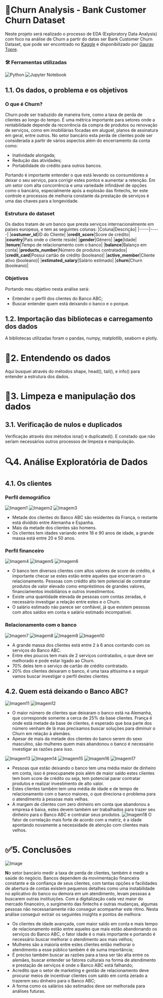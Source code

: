 
# 🏦Churn Analysis - Bank Customer Churn Dataset

Neste projeto será realizado o processo de EDA (Exploratory Data Analysis) com foco na análise de Churn a partir do datas ser Bank Customer Churn Dataset, que pode ser encontrado no [Kaggle](https://www.kaggle.com/datasets/gauravtopre/bank-customer-churn-dataset) e disponibilizado por [Gaurav Topre](https://www.kaggle.com/gauravtopre).

### 🛠️ Ferramentas utilizadas
![Python](https://img.shields.io/badge/python-3670A0?style=for-the-badge&logo=python&logoColor=ffdd54) ![Jupyter Notebook](https://img.shields.io/badge/jupyter-%23FA0F00.svg?style=for-the-badge&logo=jupyter&logoColor=white)

## 1.1. Os dados, o problema e os objetivos
### O que é Churn?

Churn pode ser traduzido de maneira livre, como a taxa de perda de clientes ao longo do tempo. É uma métrica importante para setores onde a rentabilidade depende da recorrência da compra de produtos ou renovação de serviços, como em imobiliárias focadas em aluguel, planos de assinatura em geral, entre outros. No setor bancário esta perda de clientes pode ser considerada a partir de vários aspectos além do encerramento da conta como:

- Inatividade alongada;
- Redução das atividades;
- Portabilidade do crédito para outros bancos.

Portando é importante entender o que está levando os consumidores a deixar o seu serviço, para corrigir estes pontos e aumentar a retenção. Em um setor com alta concorrência e uma variedade infindável de opções como o bancário, especialmente após a explosão das fintechs, ter este controle e processos de melhoria constante da prestação de serviços é uma das chaves para a longevidade. 

### Estrutura do dataset
Os dados tratam de um banco que presta serviços internacionalmente em países europeus, e tem as seguintes colunas:
|Coluna|Descrição|
|-----|-----|
|**costumer_id**|ID do Cliente|
|**credit_score**|Score de crédito|
|**country**|País onde o cliente reside|
|**gender**|Gênero|
|**age**|Idade|
|**tenure**|Tempo de relacionamento com o banco|
|**balance**|Balanço em conta|
|**products_number**|Número de produtos contratados|
|**credit_card**|Possui cartão de crédito (booleano)|
|**active_member**|Cliente ativo (booleano)|
|**estimated_salary**|Salário estimado|
|**churn**|Churn (booleano)|

### Objetivos
Portando meu objetivo nesta análise será:
- Entender o perfil dos clientes do Banco ABC;
- Buscar entender quem está deixando o banco e o porque. 

## 1.2. Importação das bibliotecas e carregamento dos dados
A bibliotecas utilizadas foram o pandas, numpy, matplotlib, seaborn e plotly.

# 🧱2. Entendendo os dados 
Aqui busquei através do métodos shape, head(), tail(), e info() para entender a estrutura dos dados. 
# 🧹3. Limpeza e manipulação dos dados
## 3.1. Verificação de nulos e duplicados
Verificação através dos métodos isna() e duplicated(). E constado que não seriam necessários outros processos de limpeza e manipulação.

# 🔍4. Análise Exploratória de Dados
## 4.1. Os clientes
### Perfil demográfico
![Imagem1](https://github.com/datalopes1/bankabc_churn/blob/main/data/img/plot_1.png?raw=true)
![Imagem2](https://github.com/datalopes1/bankabc_churn/blob/main/data/img/plot_2.png?raw=true)
![Imagem3](https://github.com/datalopes1/bankabc_churn/blob/main/data/img/plot_3.png?raw=true)
- Metade dos clientes do Banco ABC são residentes da França, o restante está dividido entre Alemanha e Espanha.
- Mais da metade dos clientes são homens.
- Os clientes tem idades variando entre 18 e 90 anos de idade, a grande massa está entre 20 e 50 anos.
### Perfil financeiro
![Imagem4](https://github.com/datalopes1/bankabc_churn/blob/main/data/img/plot_4.png?raw=true)
![Imagem5](https://github.com/datalopes1/bankabc_churn/blob/main/data/img/plot_5.png?raw=true)
![Imagem6](https://github.com/datalopes1/bankabc_churn/blob/main/data/img/plot_6.png?raw=true)
- O banco tem diversos clientes com altos valores de score de crédito, é importante checar se estes estão entre aqueles que encerraram o relacionamento. Pessoas com crédito alto tem potencial de contratar produtos de valor elevado como empréstimos de grandes valores, financiamentos imobiliários e outros investimentos.
- Existe uma quantidade elevada de pessoas com contas zeradas, é necessário investigar a relação entre estes e o Churn.
- O salário estimado não parece ser confiável, já que existem pessoas com altos saldos em conta e salário estimado incompatível.
### Relacionamento com o banco
![Imagem7](https://github.com/datalopes1/bankabc_churn/blob/main/data/img/plot_7.png?raw=true)
![Imagem8](https://github.com/datalopes1/bankabc_churn/blob/main/data/img/plot_8.png?raw=true)
![Imagem9](https://github.com/datalopes1/bankabc_churn/blob/main/data/img/plot_9.png?raw=true)
![Imagem10](https://github.com/datalopes1/bankabc_churn/blob/main/data/img/plot_10.png?raw=true)
- A grande massa dos clientes está entre 2 à 6 anos contando com os serviços do Banco ABC.
- Entre eles poucos tem mais de 2 serviços contratados, o que deve ser melhorado e pode estar ligado ao Churn.
- 70% deles tem o serviço de cartão de crédito contratado.
- 20% dos clientes deixaram o banco, é uma taxa altíssima e a seguir vamos buscar investigar o perfil destes clientes.
## 4.2. Quem está deixando o Banco ABC?
![Imagem11](https://github.com/datalopes1/bankabc_churn/blob/main/data/img/plot_11.png?raw=true)
![Imagem12](https://github.com/datalopes1/bankabc_churn/blob/main/data/img/plot_12.png?raw=true)
- O maior número de clientes que deixaram o banco está na Alemanha, que corresponde somente a cerca de 25% da base clientes. França é onde está metade da base de clientes, é esperado que boa parte dos número venham de lá mas precisamos buscar soluções para diminuir o Churn em relação à alemães.
- Apesar de mais da metade dos clientes do banco serem do sexo masculino, são mulheres quem mais abandonou o banco é necessário investigar as razões para isso.

![Imagem13](https://github.com/datalopes1/bankabc_churn/blob/main/data/img/plot_13.png?raw=true)
![Imagem14](https://github.com/datalopes1/bankabc_churn/blob/main/data/img/plot_14.png?raw=true)
![Imagem15](https://github.com/datalopes1/bankabc_churn/blob/main/data/img/plot_15.png?raw=true)
![Imagem16](https://github.com/datalopes1/bankabc_churn/blob/main/data/img/plot_16.png?raw=true)
![Imagem17](https://github.com/datalopes1/bankabc_churn/blob/main/data/img/plot_17.png?raw=true)
- Pessoas que estão deixando o banco tem uma média maior de dinheiro em conta, isso é preocupanete pois além de maior saldo estes clientes tem bom score de crédito ou seja, tem potencial parar contratar produtos e realizar investimento de alto valor.
- Estes clientes também tem uma média de idade e de tempo de relacionamento com o banco maiores, o que direciona o problema para o atendimento à pessoas mais velhas.
- A margem de clientes com zero dinheiro em conta que abandonou a empresa é baixa, estes devem também ser trabalhados para trazer seu dinheiro para o Banco ABC e contratar seus produtos.
![Imagem18](https://github.com/datalopes1/bankabc_churn/blob/main/data/img/plot_18.png?raw=true)
O fator de correlação mais forte de acordo com a matriz, é a idade apontando novamente a necessidade de atenção com clientes mais velhos.

# ✅5. Conclusões
![Image](https://images.unsplash.com/photo-1509470475192-4516c145f8a1?q=80&w=2071&auto=format&fit=crop&ixlib=rb-4.0.3&ixid=M3wxMjA3fDB8MHxwaG90by1wYWdlfHx8fGVufDB8fHx8fA%3D%3D)

**N**o setor bancário medir a taxa de perda de clientes, também é medir a saúde do negócio. Bancos dependem da movimentação financeira constante e da confiança de seus clientes, com tantas opções e facilidades de abertura de contas existem pequenos detalhes como uma instabilidade no aplicativo do banco ou demora em um atendimento, levam pessoas a buscarem outras instituições. Com a digitalização cada vez maior do mercado financeiro, o surgimento das fintechs e outras mudanças, algumas pessoas não necessariamente irão conseguir acompanhar este ritmo. Nesta análise conseguir extrair os seguintes insights e pontos de melhora:

- Os clientes de idade avançada, com maior saldo em conta e mais tempo de relacionamento estão entre aqueles que mais estão abandonando os serviços do Banco ABC, o fator idade é o mais importante e portando é necessário buscar melhorar o atendimento aos mais velhos;
- Mulheres são a maioria entre estes clientes então melhorar o atendimento a esse público também é de suma importância;
- É preciso também buscar as razões para a taxa ser tão alta entre os alemães, buscar entender se fatores culturais na forma de atendimento e prestação de serviços é onde o Banco ABC está falhando;
- Acredito que o setor de marketing e gestão de relacionamento deve procurar meios de incentivar clientes com saldo em conta zerado a trazerem seu dinheiro para o Banco ABC;
- A forma como os salários são estimados deve ser melhorada para análises futuras.
